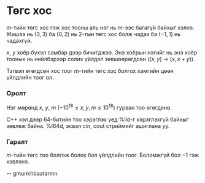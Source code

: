 Төгс хос
========
$m$-тийн төгс хос гэж хос тооны аль нэг нь $m$-ээс багагүй байхыг хэлнэ. Жишээ
нь ($3,3$) ба ($0,2$) нь $2$-тын төгс хос болж чадах ба ($-1,1$) нь чадахгүй.

$x$, $y$ хоёр бүхэл самбар дээр бичигджээ. Энэ хоёрын нэгийг нь энэ хоёр тооных
нь нийлбэрээр солих үйлдэл зөвшөөрөгдсөн (($x,y$) → ($x,x+y$)).

Тэгвэл өгөгдсөн хос тоог $m$-тийн төгс хос болгох хамгийн цөөн үйлдлийн тоог ол.


### Оролт
Нэг мөрөнд $x$, $y$, $m$ ($-10^{18} ≤ x, y, m ≤ 10^{18}$) гурван тоо өгөгдөнө.

C++ хэл дээр 64-битийн тоо хэрэглэх үед %lld-г хэрэглэхгүй байхыг зөвлөж байна.
%I64d, эсвэл cin, cout стриймийг ашиглана уу.


### Гаралт
$m$-тийн төгс тоо болгож болох бол үйлдлийн тоог. Боломжгүй бол $-1$ гэж
хэвлэнэ.

-- gmunkhbaatarmn
